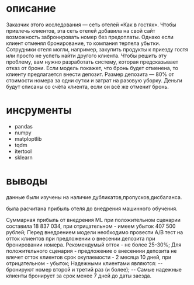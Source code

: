 # описание
Заказчик этого исследования — сеть отелей «Как в гостях». 
Чтобы привлечь клиентов, эта сеть отелей добавила на свой сайт возможность забронировать номер без предоплаты. Однако если клиент отменял бронирование, то компания терпела убытки. Сотрудники отеля могли, например, закупить продукты к приезду гостя или просто не успеть найти другого клиента.
Чтобы решить эту проблему, вам нужно разработать систему, которая предсказывает отказ от брони. Если модель покажет, что бронь будет отменена, то клиенту предлагается внести депозит. Размер депозита — 80% от стоимости номера за одни сутки и затрат на разовую уборку. Деньги будут списаны со счёта клиента, если он всё же отменит бронь.
# инсрументы
- pandas
- numpy
- matploptlib
- tqdm
- itertool
- sklearn

# выводы
данные были изучены на наличие дубликатов,пропусков,дисбаланса.

была расчитана прибыль отеля до внедрения машинного обучения.

Суммарная прибыль от внедрения ML при положительном сценарии составила 18 837 034, при отрицательном - имеем убыток 407 500 рублей; Перед внедрением модели необходимо провести A/B тест на отток клиентов при предложении о внесении депозита при бронировании номера. Рекомендумый отток - не более 25-30%; Для положительного сценария - предложение о внесениии депозита не влечет отток клиентов срок окупаемости - 2 месяца 10 дней, при отрицательном - убыток; Надежными клиентами являются: -- бронируют номер второй и третий раз (и более); -- Самые надежные клиенты бронирует за срок менее 7 дней до даты заезда.
